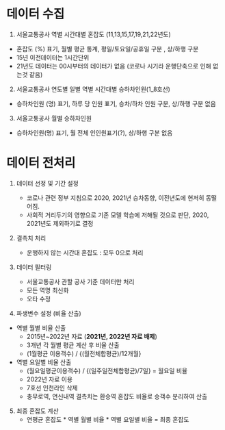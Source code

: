 # 데이터 수집
1. 서울교통공사 역별 시간대별 혼잡도 (11,13,15,17,19,21,22년도)
  * 혼잡도 (%) 표기, 월별 평균 통계, 평일/토요일/공휴일 구분 , 상/하행 구분
  * 15년 이전데이터는 1시간단위
  * 21년도 데이터는 00시부터의 데이터가 없음 (코로나 시기라 운행단축으로 인해 없는것 같음)

2. 서울교통공사 연도별 일별 역별 시간대별 승하차인원(1_8호선)
  * 승하차인원 (명) 표기, 하루 당 인원 표기, 승차/하차 인원 구분, 상/하행 구분 없음

3. 서울교통공사 월별 승하차인원
  * 승하차인원(명) 표기, 월 전체 인인원표기(?), 상/하행 구분 없음

# 데이터 전처리
1. 데이터 선정 및 기간 설정
   * 코로나 관련 정부 지침으로 2020, 2021년 승차동향, 이전년도에 현저히 동떨어짐.
   * 사회적 거리두기의 영향으로 기존 모델 학습에 저해될 것으로 판단, 2020, 2021년도 제외하기로 결정
  
2. 결측치 처리
   * 운행하지 않는 시간대 혼잡도 : 모두 0으로 처리
  
3. 데이터 필터링
   * 서울교통공사 관할 공사 기준 데이터만 처리
   * 모든 역명 최신화
   * 오타 수정
  
4. 파생변수 설정 (비율 산출)
  * 역별 월별 비율 산출
    - 2015년~2022년 자료 (**2021년, 2022년 자료 배제**)
    - 3개년 각 월별 평균 계산 후 비율 산출
    - (1월평균 이용객수) / {(월전체합평균)/12개월} 
  * 역별 요일별 비율 산출
    - (월요일평균이용객수) / {(일주일전체합평균)/7일}  = 월요일 비율 
    - 2022년 자료 이용
    - 7호선 인천라인 삭제
    - 충무로역, 연신내역 결측치는 환승역 혼잡도 비율로 승객수 분리하여 산출

5. 최종 혼잡도 계산
   * 연평균 혼잡도 * 역별 월별 비율 * 역별 요일별 비율 = 최종 혼잡도
